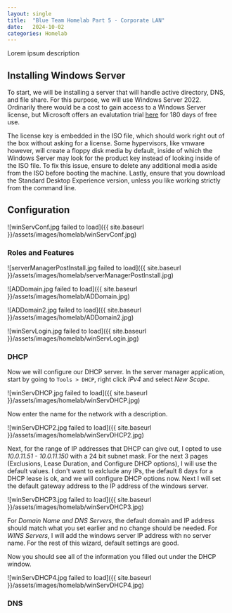 ```yaml
---
layout: single
title:  "Blue Team Homelab Part 5 - Corporate LAN"
date:   2024-10-02
categories: Homelab
---
```


Lorem ipsum description

## Installing Windows Server
To start, we will be installing a server that will handle active directory, DNS, and file share. For this purpose, we will use Windows Server 2022. Ordinarily there would be a cost to gain access to a Windows Server license, but Microsoft offers an evalutation trial [here](https://www.microsoft.com/evalcenter/evaluate-windows-server-2022) for 180 days of free use.

The license key is embedded in the ISO file, which should work right out of the box without asking for a license. Some hypervisors, like vmware however, will create a floppy disk media by default, inside of which the Windows Server may look for the product key instead of looking inside of the ISO file. To fix this issue, ensure to delete any additional media aside from the ISO before booting the machine. Lastly, ensure that you download the Standard Desktop Experience version, unless you like working strictly from the command line.

## Configuration


![winServConf.jpg failed to load]({{ site.baseurl }}/assets/images/homelab/winServConf.jpg)

### Roles and Features

![serverManagerPostInstall.jpg failed to load]({{ site.baseurl }}/assets/images/homelab/serverManagerPostInstall.jpg)

![ADDomain.jpg failed to load]({{ site.baseurl }}/assets/images/homelab/ADDomain.jpg)

![ADDomain2.jpg failed to load]({{ site.baseurl }}/assets/images/homelab/ADDomain2.jpg)

![winServLogin.jpg failed to load]({{ site.baseurl }}/assets/images/homelab/winServLogin.jpg)

### DHCP
Now we will configure our DHCP server. In the server manager application, start by going to ```Tools > DHCP```, right click *IPv4* and select *New Scope*.

![winServDHCP.jpg failed to load]({{ site.baseurl }}/assets/images/homelab/winServDHCP.jpg)

Now enter the name for the network with a description.

![winServDHCP2.jpg failed to load]({{ site.baseurl }}/assets/images/homelab/winServDHCP2.jpg)

Next, for the range of IP addresses that DHCP can give out, I opted to use *10.0.11.51 - 10.0.11.150* with a 24 bit subnet mask. For the next 3 pages (Exclusions, Lease Duration, and Configure DHCP options), I will use the default values. I don't want to exlclude any IPs, the default 8 days for a DHCP lease is ok, and we will configure DHCP options now. Next I will set the default gateway address to the IP address of the windows server.

![winServDHCP3.jpg failed to load]({{ site.baseurl }}/assets/images/homelab/winServDHCP3.jpg)

For *Domain Name and DNS Servers*, the default domain and IP address should match what you set earlier and no change should be needed. For *WINS Servers*, I will add the windows server IP address with no server name. For the rest of this wizard, default settings are good. 

Now you should see all of the information you filled out under the DHCP window.

![winServDHCP4.jpg failed to load]({{ site.baseurl }}/assets/images/homelab/winServDHCP4.jpg)


### DNS
